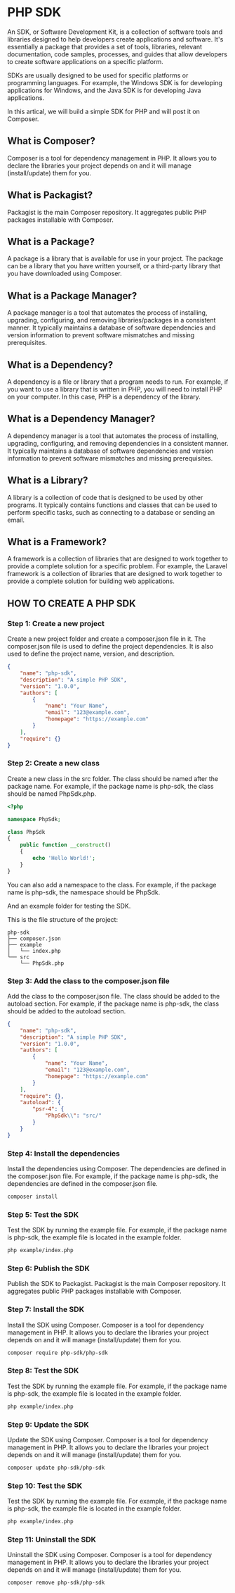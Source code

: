 # PHP SDK

An SDK, or Software Development Kit, is a collection of software tools and libraries designed to help developers create applications and software. It's essentially a package that provides a set of tools, libraries, relevant documentation, code samples, processes, and guides that allow developers to create software applications on a specific platform.

SDKs are usually designed to be used for specific platforms or programming languages. For example, the Windows SDK is for developing applications for Windows, and the Java SDK is for developing Java applications.

In this artical, we will build a simple SDK for PHP and will post it on Composer.

## What is Composer?

Composer is a tool for dependency management in PHP. It allows you to declare the libraries your project depends on and it will manage (install/update) them for you.

## What is Packagist?

Packagist is the main Composer repository. It aggregates public PHP packages installable with Composer.

## What is a Package?

A package is a library that is available for use in your project. The package can be a library that you have written yourself, or a third-party library that you have downloaded using Composer.


## What is a Package Manager?

A package manager is a tool that automates the process of installing, upgrading, configuring, and removing libraries/packages in a consistent manner. It typically maintains a database of software dependencies and version information to prevent software mismatches and missing prerequisites.

## What is a Dependency?

A dependency is a file or library that a program needs to run. For example, if you want to use a library that is written in PHP, you will need to install PHP on your computer. In this case, PHP is a dependency of the library.

## What is a Dependency Manager?

A dependency manager is a tool that automates the process of installing, upgrading, configuring, and removing dependencies in a consistent manner. It typically maintains a database of software dependencies and version information to prevent software mismatches and missing prerequisites.

## What is a Library?

A library is a collection of code that is designed to be used by other programs. It typically contains functions and classes that can be used to perform specific tasks, such as connecting to a database or sending an email.


## What is a Framework?

A framework is a collection of libraries that are designed to work together to provide a complete solution for a specific problem. For example, the Laravel framework is a collection of libraries that are designed to work together to provide a complete solution for building web applications.


## HOW TO CREATE A PHP SDK

### Step 1: Create a new project

Create a new project folder and create a composer.json file in it. The composer.json file is used to define the project dependencies. It is also used to define the project name, version, and description.

```json
{
    "name": "php-sdk",
    "description": "A simple PHP SDK",
    "version": "1.0.0",
    "authors": [
        {
            "name": "Your Name",
            "email": "123@example.com",
            "homepage": "https://example.com"
        }
    ],
    "require": {}
}
```

### Step 2: Create a new class

Create a new class in the src folder. The class should be named after the package name. For example, if the package name is php-sdk, the class should be named PhpSdk.php.

```php
<?php

namespace PhpSdk;

class PhpSdk
{
    public function __construct()
    {
        echo 'Hello World!';
    }
}
```

You can also add a namespace to the class. For example, if the package name is php-sdk, the namespace should be PhpSdk.

And an example folder for testing the SDK.


This is the file structure of the project:

```text
php-sdk
├── composer.json
├── example
│   └── index.php
└── src
    └── PhpSdk.php
```

### Step 3: Add the class to the composer.json file

Add the class to the composer.json file. The class should be added to the autoload section. For example, if the package name is php-sdk, the class should be added to the autoload section.

```json
{
    "name": "php-sdk",
    "description": "A simple PHP SDK",
    "version": "1.0.0",
    "authors": [
        {
            "name": "Your Name",
            "email": "123@example.com",
            "homepage": "https://example.com"
        }
    ],
    "require": {},
    "autoload": {
        "psr-4": {
            "PhpSdk\\": "src/"
        }
    }
}
```

### Step 4: Install the dependencies

Install the dependencies using Composer. The dependencies are defined in the composer.json file. For example, if the package name is php-sdk, the dependencies are defined in the composer.json file.

```bash
composer install
```

### Step 5: Test the SDK

Test the SDK by running the example file. For example, if the package name is php-sdk, the example file is located in the example folder.

```bash
php example/index.php
```

### Step 6: Publish the SDK

Publish the SDK to Packagist. Packagist is the main Composer repository. It aggregates public PHP packages installable with Composer.

### Step 7: Install the SDK

Install the SDK using Composer. Composer is a tool for dependency management in PHP. It allows you to declare the libraries your project depends on and it will manage (install/update) them for you.

```bash
composer require php-sdk/php-sdk
```

### Step 8: Test the SDK

Test the SDK by running the example file. For example, if the package name is php-sdk, the example file is located in the example folder.

```bash
php example/index.php
```

### Step 9: Update the SDK

Update the SDK using Composer. Composer is a tool for dependency management in PHP. It allows you to declare the libraries your project depends on and it will manage (install/update) them for you.

```bash
composer update php-sdk/php-sdk
```

### Step 10: Test the SDK

Test the SDK by running the example file. For example, if the package name is php-sdk, the example file is located in the example folder.

```bash
php example/index.php
```

### Step 11: Uninstall the SDK

Uninstall the SDK using Composer. Composer is a tool for dependency management in PHP. It allows you to declare the libraries your project depends on and it will manage (install/update) them for you.

```bash
composer remove php-sdk/php-sdk
```







